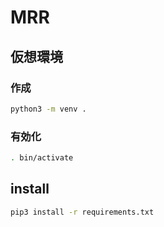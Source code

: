 # MRR

## 仮想環境

### 作成

```bash
python3 -m venv .
```

### 有効化

```bash
. bin/activate
```

## install

```bash
pip3 install -r requirements.txt
```
